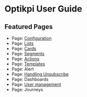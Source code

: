 # Optikpi User Guide

## Featured Pages <a href="#optikpiuserguide-featuredpages" id="optikpiuserguide-featuredpages"></a>

* &#x20;Page: [Configuration](optikpi-user-guide-configuration.md)
* &#x20;Page: [Lists](https://docs.optikpi.com/optikpi-user-guide-lists)
* &#x20;Page: [Cards](https://docs.optikpi.com/optikpi-user-guide-cards)
* &#x20;Page: [Segments](https://docs.optikpi.com/optikpi-user-guide-segments)
* &#x20;Page: [Actions](https://docs.optikpi.com/optikpi-user-guide-actions)
* &#x20;Page: [Templates](https://docs.optikpi.com/optikpi-user-guide-templates)
* &#x20;Page: Alert
* &#x20;Page: [Handling Unsubscribe](https://docs.optikpi.com/optikpi-user-guide-handling-unsubscribe)
* &#x20;Page: Dashboards
* &#x20;Page: [User management](https://docs.optikpi.com/optikpi-user-guide-user-management)
* &#x20;Page:  Journeys


